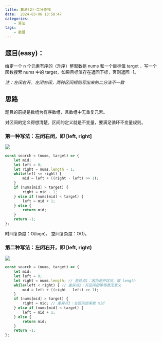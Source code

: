 ```yaml
---
title: 算法(2)-二分查找
date:  2024-03-06 13:58:47
categories:
    - 算法
tags:
    - 数组
---
```


## 题目(easy)：

给定一个 n 个元素有序的（升序）整型数组 nums 和一个目标值 target  ，写一个函数搜索 nums 中的 target，如果目标值存在返回下标，否则返回 -1。

*注：左闭右开，左闭右闭，两种区间规则写出来的二分法不一致*

<!-- more -->

## 思路

题目的前提是数组为有序数组，且数组中无重复元素。

对区间的定义得想清楚，区间的定义就是不变量，要满足循环不变量规则。

### 第一种写法：左闭右闭，即 [left, right]

![](https://code-thinking-1253855093.file.myqcloud.com/pics/20210311153055723.jpg)

``` javascript
const search = (nums, target) => {
    let mid;
    let left = 0;
    let right = nums.length - 1;
    while(left <= right) {
        mid = left + ((right - left) >> 1);
    }
    if (nums[mid] > target) {
        right = mid - 1;
    } else if (nums[mid] < target) {
        left = mid + 1;
    } else {
        return mid;
    }
    return -1;
};
```

时间复杂度：O(logn)。
空间复杂度：O(1)。

### 第二种写法：左闭右开，即 [left, right)

![](https://code-thinking-1253855093.file.myqcloud.com/pics/20210311153123632.jpg)

``` javascript
const search = (nums, target) => {
    let mid;
    let left = 0;
    let right = nums.length; // 差异点1：因为是开区间，取 length
    while(left < right) { // 差异点2：开区间相等场景无意义
        mid = left + ((right - left) >> 1);
    }
    if (nums[mid] > target) {
        right = mid; // 差异点3：左区间结束取 mid
    } else if (nums[mid] < target) {
        left = mid + 1;
    } else {
        return mid;
    }
    return -1;
};
```